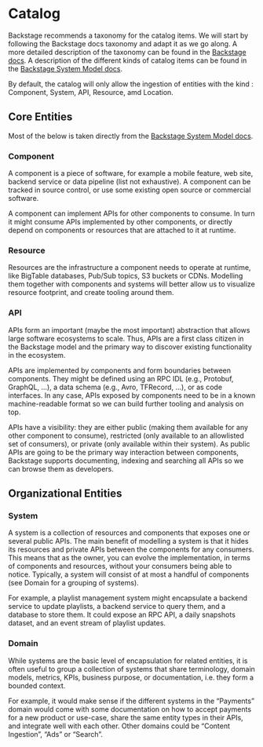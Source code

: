 # Catalog

Backstage recommends a taxonomy for the catalog items. We will start by following the Backstage docs taxonomy and adapt it as we go along. A more detailed description of the taxonomy can be found in the [Backstage docs](https://backstage.io/docs/features/software-catalog/descriptor-format). A description of the different kinds of catalog items can be found in the [Backstage System Model docs](https://backstage.io/docs/features/software-catalog/system-model).

By default, the catalog will only allow the ingestion of entities with the kind : Component, System, API, Resource, amd Location.

## Core Entities

Most of the below is taken directly from the [Backstage System Model docs](https://backstage.io/docs/features/software-catalog/system-model).

### Component

A component is a piece of software, for example a mobile feature, web site, backend service or data pipeline (list not exhaustive). A component can be tracked in source control, or use some existing open source or commercial software.

A component can implement APIs for other components to consume. In turn it might consume APIs implemented by other components, or directly depend on components or resources that are attached to it at runtime.

### Resource
Resources are the infrastructure a component needs to operate at runtime, like BigTable databases, Pub/Sub topics, S3 buckets or CDNs. Modelling them together with components and systems will better allow us to visualize resource footprint, and create tooling around them.

### API
APIs form an important (maybe the most important) abstraction that allows large software ecosystems to scale. Thus, APIs are a first class citizen in the Backstage model and the primary way to discover existing functionality in the ecosystem.

APIs are implemented by components and form boundaries between components. They might be defined using an RPC IDL (e.g., Protobuf, GraphQL, ...), a data schema (e.g., Avro, TFRecord, ...), or as code interfaces. In any case, APIs exposed by components need to be in a known machine-readable format so we can build further tooling and analysis on top.

APIs have a visibility: they are either public (making them available for any other component to consume), restricted (only available to an allowlisted set of consumers), or private (only available within their system). As public APIs are going to be the primary way interaction between components, Backstage supports documenting, indexing and searching all APIs so we can browse them as developers.

## Organizational Entities

### System

A system is a collection of resources and components that exposes one or several public APIs. The main benefit of modelling a system is that it hides its resources and private APIs between the components for any consumers. This means that as the owner, you can evolve the implementation, in terms of components and resources, without your consumers being able to notice. Typically, a system will consist of at most a handful of components (see Domain for a grouping of systems).

For example, a playlist management system might encapsulate a backend service to update playlists, a backend service to query them, and a database to store them. It could expose an RPC API, a daily snapshots dataset, and an event stream of playlist updates.

### Domain

While systems are the basic level of encapsulation for related entities, it is often useful to group a collection of systems that share terminology, domain models, metrics, KPIs, business purpose, or documentation, i.e. they form a bounded context.

For example, it would make sense if the different systems in the “Payments” domain would come with some documentation on how to accept payments for a new product or use-case, share the same entity types in their APIs, and integrate well with each other. Other domains could be “Content Ingestion”, “Ads” or “Search”.

